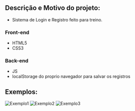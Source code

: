 ## Descrição e Motivo do projeto:
- Sistema de Login e Registro feito para treino.

### Front-end
- HTML5
- CSS3

### Back-end
- JS
- localStorage do proprio navegador para salvar os registros

## Exemplos:
![Exemplo1](https://media.discordapp.net/attachments/505811053930610688/1042885958829363321/image.png)
![Exemplo2](https://media.discordapp.net/attachments/505811053930610688/1042885989389049957/image.png)
![Exemplo3](https://media.discordapp.net/attachments/745406985758965850/1042992614254850099/image.png)

